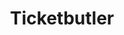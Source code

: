 ---
path: /
title: Ticketbutler

sections:

  - type: navbar
    item1: Home
    item2: Futures
    item3: Pricing
    item4: About
    item5: Blog
    item6: contact
    
  - type: header
    heading: A single platform to manage and grow your event
    text: We need some more text here, just a punch line
    button_text: Get started, it's free!

  - type: future_image_right
    heading: Lorem Ipsum sit amet
    text: Bacon ipsum dolor amet rump beef check, tri-tip sausage brisket leberkas porchetta hamburger tenderloin short
    image: img/img-7.jpg

  - type: future_image_left
    heading: Pork chop capicola shoulder doner ball
    text: Picanha capicola pancetta ball tip prosciutto buffalo salami ribeye hamburger swine. pig landjaeger swine cornedbeef fliet mignon drumstick flank capicola
    image: img/mac.png
    button_text: Create an event

  - type: tall_centered_future
    heading: Easy to get going easy to use
    text: Picanha capicola pancetta ball tip prosciutto buffalo salami ribeye hamburger swine
    image: img/img-3.jpg
    button_text: Do Somthing Now

  - type: future_image_right_second
    heading: A better understanding of your event
    text: Access, analize and manage your data from everywhere. Understand your atteendees and keep them coming back
    image: img/mac_lap.png

  - type: future_layers
    heading: Pork chop capicola shoulder doner ball
    text: Picanha capicola pancette ball tip prosciutto buffalo salami ribeye hamburger swine corned beef filet mignon drumstick flank capicola
    image: img/img-6.jpg
    button_text: Create an event

  - type: contact
    heading: More Info!
    item1: Porcelænshaven 26, 2000 Frederiksberg
    item2: ++ 45 89 80 12 80
    item3: daryan@ticketbutler.io
    

  - type: footer
    item1: Privacy policy
    item2: Tearms of service
    item3: hello@ticketButler.io
    item4: "2018 ticketButler IVS | CVR: 38404687"
    
---